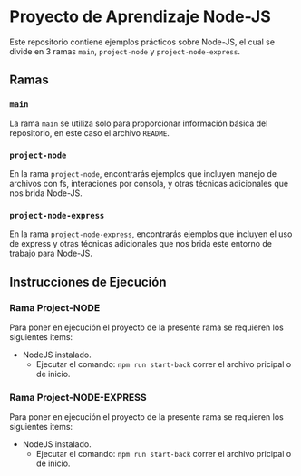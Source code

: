 # Proyecto de Aprendizaje Node-JS

Este repositorio contiene ejemplos prácticos sobre Node-JS,
el cual se divide en 3 ramas `main`, `project-node` y `project-node-express`.

## Ramas

### `main`

La rama `main` se utiliza solo para proporcionar información básica del repositorio,
en este caso el archivo `README`.

### `project-node`

En la rama `project-node`, encontrarás ejemplos que incluyen manejo de archivos con fs, interaciones por consola, y otras técnicas adicionales que nos brida Node-JS.

### `project-node-express`

En la rama `project-node-express`, encontrarás ejemplos que incluyen el uso de express y otras técnicas adicionales que nos brida este entorno de trabajo para Node-JS.

## Instrucciones de Ejecución

### Rama Project-NODE

Para poner en ejecución el proyecto de la presente rama se requieren los siguientes items:
* NodeJS instalado.
  * Ejecutar el comando: `npm run start-back` correr el archivo pricipal o de inicio.
 
### Rama Project-NODE-EXPRESS

Para poner en ejecución el proyecto de la presente rama se requieren los siguientes items:
* NodeJS instalado.
  * Ejecutar el comando: `npm run start-back` correr el archivo pricipal o de inicio.
